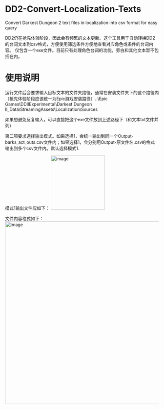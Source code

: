 # DD2-Convert-Localization-Texts
Convert Darkest Dungeon 2 text files in localization into csv format for easy query

DD2仍在抢先体验阶段，因此会有频繁的文本更新。这个工具用于自动转换DD2的台词文本到csv格式，方便使用筛选条件方便地查看对应角色或条件的台词内容。
仅包含一个exe文件。目前只有处理角色台词的功能，旁白和其他文本暂不包括在内。

# 使用说明

运行文件后会要求输入目标文本的文件夹路径，通常在安装文件夹下的这个路径内（抢先体验阶段应该统一为Epic游戏安装路径）..\Epic Games\DDIIExperimental\Darkest Dungeon II_Data\StreamingAssets\Localization\Sources

如果想避免反复输入，可以直接把这个exe文件放到上述路径下（和文本txt文件并列）

第二项要求选择输出模式。如果选择1，会统一输出到同一个Output-barks_act_outs.csv文件内；如果选择1，会分别用Output-原文件名.csv的格式输出到多个csv文件内。默认选择模式1.

模式1输出文件应如下：
  <img width="177" alt="image" src="https://user-images.githubusercontent.com/115997829/208914219-7d33c97b-a9e7-47d7-9788-578e7a4af3c3.png">
  
文件内容格式如下：
  <img width="596" alt="image" src="https://user-images.githubusercontent.com/115997829/208914454-012c5e0f-f3d1-4ae2-8bd6-75a8659a241c.png">
